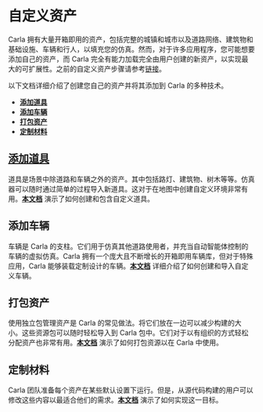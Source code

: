 # 自定义资产

Carla 拥有大量开箱即用的资产，包括完整的城镇和城市以及道路网络、建筑物和基础设施、车辆和行人，以填充您的仿真。然而，对于许多应用程序，您可能想要添加自己的资产，而 Carla 完全有能力加载完全由用户创建的新资产，以实现最大的可扩展性。之前的自定义资产步骤请参考[链接](./how_to_add_assets.md)。

以下文档详细介绍了创建您自己的资产并将其添加到 Carla 的多种技术。

- [__添加道具__](tuto_A_add_props.md)
- [__添加车辆__](tuto_A_add_vehicle.md)
- [__打包资产__](tuto_A_create_standalone.md) 
- [__定制材料__](tuto_A_material_customization.md)

## [添加道具](tuto_A_add_props.md)

道具是场景中除道路和车辆之外的资产。其中包括路灯、建筑物、树木等等。仿真器可以随时通过简单的过程导入新道具。这对于在地图中创建自定义环境非常有用。[__本文档__](tuto_A_add_props.md) 演示了如何创建和包含自定义道具。

## 添加车辆

车辆是 Carla 的支柱。它们用于仿真其他道路使用者，并充当自动智能体控制的车辆的虚拟仿真。Carla 拥有一个庞大且不断增长的开箱即用车辆库，但对于特殊应用，Carla 能够装载定制设计的车辆。[__本文档__](tuto_A_add_vehicle.md) 详细介绍了如何创建和导入自定义车辆。

## 打包资产

使用独立包管理资产是 Carla 的常见做法。将它们放在一边可以减少构建的大小。这些资源包可以随时轻松导入到 Carla 包中。它们对于以有组织的方式轻松分配资产也非常有用。[__本文档__](tuto_A_create_standalone.md)  演示了如何打包资源以在 Carla 中使用。

## 定制材料

Carla 团队准备每个资产在某些默认设置下运行。但是，从源代码构建的用户可以修改这些内容以最适合他们的需求。[__本文档__](tuto_A_material_customization.md) 演示了如何实现这一目标。
